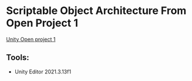 # Scriptable Object Architecture From Open Project 1 

[Unity Open project 1](https://github.com/UnityTechnologies/open-project-1)

## Tools:

- Unity Editor 2021.3.13f1
